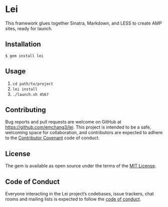 # Lei

This framework glues together Sinatra, Markdown, and LESS to create AMP sites, ready for launch.

## Installation

```
$ gem install lei
```

## Usage

1. `cd path/to/project`
2. `lei install`
3. `./launch.sh 4567`

## Contributing

Bug reports and pull requests are welcome on GitHub at https://github.com/emchang3/lei. This project is intended to be a safe, welcoming space for collaboration, and contributors are expected to adhere to the [Contributor Covenant](http://contributor-covenant.org) code of conduct.

## License

The gem is available as open source under the terms of the [MIT License](https://opensource.org/licenses/MIT).

## Code of Conduct

Everyone interacting in the Lei project’s codebases, issue trackers, chat rooms and mailing lists is expected to follow the [code of conduct](https://github.com/emchang3/lei/blob/master/CODE_OF_CONDUCT.md).
